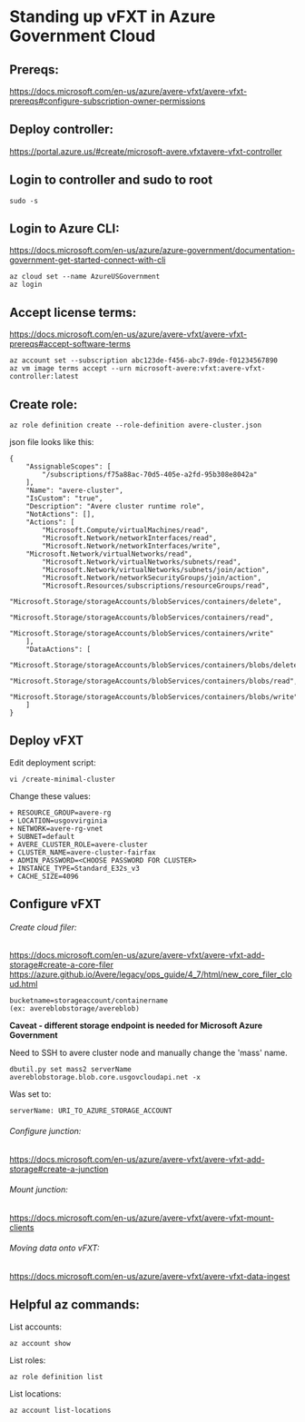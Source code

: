 # Standing up vFXT in Azure Government Cloud

## Prereqs:

https://docs.microsoft.com/en-us/azure/avere-vfxt/avere-vfxt-prereqs#configure-subscription-owner-permissions

## Deploy controller:

https://portal.azure.us/#create/microsoft-avere.vfxtavere-vfxt-controller

## Login to controller and sudo to root
```
sudo -s
```

## Login to Azure CLI:

https://docs.microsoft.com/en-us/azure/azure-government/documentation-government-get-started-connect-with-cli
```
az cloud set --name AzureUSGovernment
az login
```

## Accept license terms:

https://docs.microsoft.com/en-us/azure/avere-vfxt/avere-vfxt-prereqs#accept-software-terms

```
az account set --subscription abc123de-f456-abc7-89de-f01234567890
az vm image terms accept --urn microsoft-avere:vfxt:avere-vfxt-controller:latest
```

## Create role:
```
az role definition create --role-definition avere-cluster.json
```
json file looks like this:
```
{
    "AssignableScopes": [
        "/subscriptions/f75a88ac-70d5-405e-a2fd-95b308e8042a"
    ],
    "Name": "avere-cluster",
    "IsCustom": "true",
    "Description": "Avere cluster runtime role",
    "NotActions": [],
    "Actions": [
        "Microsoft.Compute/virtualMachines/read",
        "Microsoft.Network/networkInterfaces/read",
        "Microsoft.Network/networkInterfaces/write",
    "Microsoft.Network/virtualNetworks/read",
        "Microsoft.Network/virtualNetworks/subnets/read",
        "Microsoft.Network/virtualNetworks/subnets/join/action",
        "Microsoft.Network/networkSecurityGroups/join/action",
        "Microsoft.Resources/subscriptions/resourceGroups/read",
        "Microsoft.Storage/storageAccounts/blobServices/containers/delete",
        "Microsoft.Storage/storageAccounts/blobServices/containers/read",
        "Microsoft.Storage/storageAccounts/blobServices/containers/write"
    ],
    "DataActions": [
        "Microsoft.Storage/storageAccounts/blobServices/containers/blobs/delete",
        "Microsoft.Storage/storageAccounts/blobServices/containers/blobs/read",
        "Microsoft.Storage/storageAccounts/blobServices/containers/blobs/write"
    ]
}
```

## Deploy vFXT

Edit deployment script:
```
vi /create-minimal-cluster
```

Change these values:
```
+ RESOURCE_GROUP=avere-rg
+ LOCATION=usgovvirginia
+ NETWORK=avere-rg-vnet
+ SUBNET=default
+ AVERE_CLUSTER_ROLE=avere-cluster
+ CLUSTER_NAME=avere-cluster-fairfax
+ ADMIN_PASSWORD=<CHOOSE PASSWORD FOR CLUSTER>
+ INSTANCE_TYPE=Standard_E32s_v3
+ CACHE_SIZE=4096
```
## Configure vFXT
###### Create cloud filer:

https://docs.microsoft.com/en-us/azure/avere-vfxt/avere-vfxt-add-storage#create-a-core-filer
https://azure.github.io/Avere/legacy/ops_guide/4_7/html/new_core_filer_cloud.html

```
bucketname=storageaccount/containername
(ex: avereblobstorage/avereblob)
```

**Caveat - different storage endpoint is needed for Microsoft Azure Government**

Need to SSH to avere cluster node and manually change the 'mass' name. 
```
dbutil.py set mass2 serverName avereblobstorage.blob.core.usgovcloudapi.net -x
```

Was set to:
```
serverName: URI_TO_AZURE_STORAGE_ACCOUNT
```

###### Configure junction:

https://docs.microsoft.com/en-us/azure/avere-vfxt/avere-vfxt-add-storage#create-a-junction

###### Mount junction:

https://docs.microsoft.com/en-us/azure/avere-vfxt/avere-vfxt-mount-clients

###### Moving data onto vFXT:

https://docs.microsoft.com/en-us/azure/avere-vfxt/avere-vfxt-data-ingest



## Helpful az commands:

List accounts:
```
az account show
```
List roles:
```
az role definition list
```
List locations:
```
az account list-locations
```
